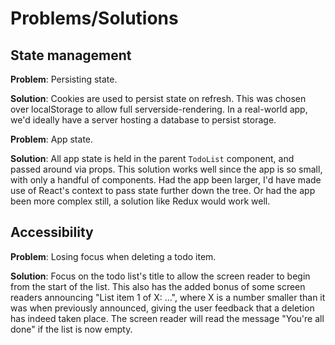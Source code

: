 # Problems/Solutions

## State management

**Problem**: Persisting state.

**Solution**: Cookies are used to persist state on refresh. This was chosen over localStorage to allow full serverside-rendering. In a real-world app, we'd ideally have a server hosting a database to persist storage.

**Problem**: App state.

**Solution**: All app state is held in the parent `TodoList` component, and passed around via props. This solution works well since the app is so small, with only a handful of components. Had the app been larger, I'd have made use of React's context to pass state further down the tree. Or had the app been more complex still, a solution like Redux would work well.

## Accessibility

**Problem**: Losing focus when deleting a todo item.

**Solution**: Focus on the todo list's title to allow the screen reader to begin from the start of the list. This also has the added bonus of some screen readers announcing "List item 1 of X: ...", where X is a number smaller than it was when previously announced, giving the user feedback that a deletion has indeed taken place. The screen reader will read the message "You're all done" if the list is now empty.
